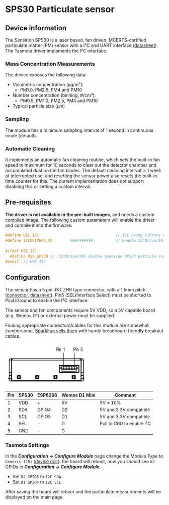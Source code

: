 # SPS30 Particulate sensor

## Device information

The Sensirion SPS30 is a laser based, fan driven, MCERTS-certified particulate matter (PM) sensor with a I&#x00B2;C and UART interface ([datasheet](https://www.sensirion.com/fileadmin/user_upload/customers/sensirion/Dokumente/9.6_Particulate_Matter/Datasheets/Sensirion_PM_Sensors_Datasheet_SPS30.pdf)). The Tasmota driver implements the I&#x00B2;C interface.

### Mass Concentration Measurements

The device exposes the following data:

* Volumetric concentration (μg/m&#x00B3;):
  * PM1.0, PM2.5, PM4 and PM10
* Number concentration (binning, #/cm&#x00B3;):
  * PM0.5, PM1.0, PM2.5, PM4 and PM10
* Typical particle size (μm)

### Sampling

The module has a minimum sampling interval of 1 second in continuous mode (default).

### Automatic Cleaning

It implements an automatic fan cleaning routine, which sets the built-in fan speed to maximum for 10 seconds to clear out the detector chamber and accumulated dust on the fan blades. The default cleaning interval is 1 week of interrupted use, and resetting the sensor power also resets the built-in time counter for this. The current implementation does not support disabling this or setting a custom interval.

## Pre-requisites

**The driver is not available in the pre-built images**, and needs a custom compiled image. The following custom parameters will enable the driver and compile it into the firmware:

```cpp
#define USE_I2C                                  // I2C using library wire (+10k code, 0k2 mem, 124 iram)
#define I2CDRIVERS_30        0xFFFFFFFF          // Enable I2CDriver30

#ifdef USE_I2C
  #define USE_SPS30 // [I2cDriver30] Enable Sensiron SPS30 particle sensor (I2C address 0x69) (+1.7 code)
#endif  // USE_I2C
```

## Configuration

The sensor has a 5 pin JST ZHR type connector, with a 1.5mm pitch ([connector](https://octopart.com/zhr-5-jst-279203), [datasheet](http://www.farnell.com/datasheets/1393424.pdf)). Pin5 (SEL/Interface Select) must be shorted to Pin4/Ground to enable the I&#x00B2;C interface.

The sensor and fan components require 5V VDD, so a 5V capable board (e.g. Wemos D1) or external power must be supplied.

Finding appropriate connectors/cables for this module are somewhat cumbersome, [SparkFun sells them](https://www.sparkfun.com/products/15103) with handy breadboard friendly breakout cables.

![SPS30 pinout](_media/sps30-interface.png)

| Pin | SPS30 | ESP8266 | Wemos D1 Mini | Comment                   |
|-----|-------|---------|---------------|---------------------------|
| 1   | VDD   | +       | 5V            | 5V ± 10%                  |
| 2   | SDA   | GPIO4   | D2            | 5V and 3.3V compatible    |
| 3   | SCL   | GPIO5   | D1            | 5V and 3.3V compatible    |
| 4   | SEL   | -       | G             | Pull to GRD to enable I²C |
| 5   | GND   | -       | G             |                           |

### Tasmota Settings

In the **_Configuration -> Configure Module_** page change the Module Type to `Generic (18)` ([device doc](devices/Wemos-D1-Mini.md)), the board will reboot, now you should see all GPIOs in **_Configuration -> Configure Module_**.

* Set `D2 GPIO5` to `I2C SDA`
* Set `D1 GPIO4` to `I2C SCL`

After saving the board will reboot and the particulate measurements will be displayed on the main page.
